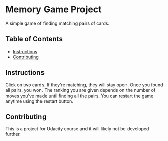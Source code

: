 # Memory Game Project
A simple game of finding matching pairs of cards.

## Table of Contents

* [Instructions](#instructions)
* [Contributing](#contributing)

## Instructions
Click on two cards. If they're matching, they will stay open. Once you found all pairs, you won.
The ranking you are given depends on the number of moves you've made until finding all the pairs.
You can restart the game anytime using the restart button.

## Contributing
This is a project for Udacity course and it will likely not be developed further.
